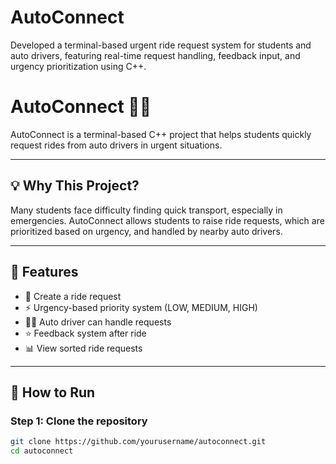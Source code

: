 # AutoConnect
Developed a terminal-based urgent ride request system for students and auto drivers, featuring real-time request handling, feedback input, and urgency prioritization using C++.
# AutoConnect 🚕📱

AutoConnect is a terminal-based C++ project that helps students quickly request rides from auto drivers in urgent situations.

---

## 💡 Why This Project?

Many students face difficulty finding quick transport, especially in emergencies. AutoConnect allows students to raise ride requests, which are prioritized based on urgency, and handled by nearby auto drivers.

---

## 🔧 Features

- 📝 Create a ride request
- ⚡ Urgency-based priority system (LOW, MEDIUM, HIGH)
- 👨‍✈️ Auto driver can handle requests
- ⭐ Feedback system after ride
- 📊 View sorted ride requests

---

## 🧪 How to Run

### Step 1: Clone the repository

```bash
git clone https://github.com/yourusername/autoconnect.git
cd autoconnect
